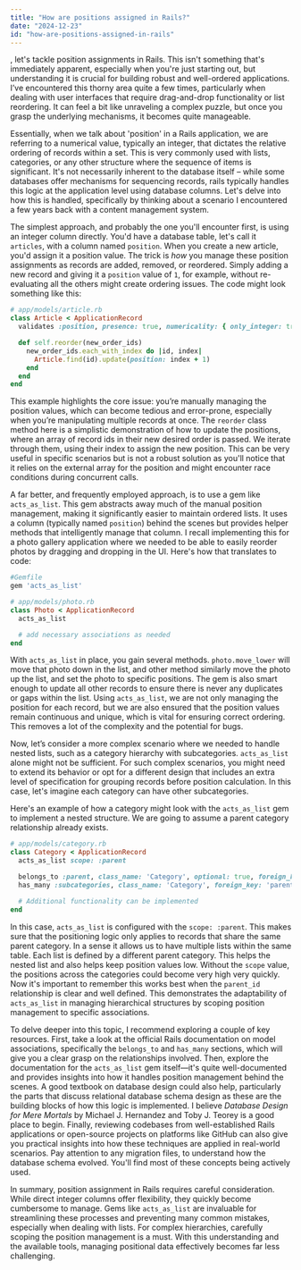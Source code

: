 ```yaml
---
title: "How are positions assigned in Rails?"
date: "2024-12-23"
id: "how-are-positions-assigned-in-rails"
---
```


, let's tackle position assignments in Rails. This isn't something that's immediately apparent, especially when you're just starting out, but understanding it is crucial for building robust and well-ordered applications. I’ve encountered this thorny area quite a few times, particularly when dealing with user interfaces that require drag-and-drop functionality or list reordering. It can feel a bit like unraveling a complex puzzle, but once you grasp the underlying mechanisms, it becomes quite manageable.

Essentially, when we talk about 'position' in a Rails application, we are referring to a numerical value, typically an integer, that dictates the relative ordering of records within a set. This is very commonly used with lists, categories, or any other structure where the sequence of items is significant. It's not necessarily inherent to the database itself – while some databases offer mechanisms for sequencing records, rails typically handles this logic at the application level using database columns. Let's delve into how this is handled, specifically by thinking about a scenario I encountered a few years back with a content management system.

The simplest approach, and probably the one you'll encounter first, is using an integer column directly. You'd have a database table, let's call it `articles`, with a column named `position`. When you create a new article, you'd assign it a position value. The trick is *how* you manage these position assignments as records are added, removed, or reordered. Simply adding a new record and giving it a `position` value of `1`, for example, without re-evaluating all the others might create ordering issues. The code might look something like this:

```ruby
# app/models/article.rb
class Article < ApplicationRecord
  validates :position, presence: true, numericality: { only_integer: true }

  def self.reorder(new_order_ids)
    new_order_ids.each_with_index do |id, index|
      Article.find(id).update(position: index + 1)
    end
  end
end
```

This example highlights the core issue: you’re manually managing the position values, which can become tedious and error-prone, especially when you’re manipulating multiple records at once. The `reorder` class method here is a simplistic demonstration of how to update the positions, where an array of record ids in their new desired order is passed. We iterate through them, using their index to assign the new position. This can be very useful in specific scenarios but is not a robust solution as you'll notice that it relies on the external array for the position and might encounter race conditions during concurrent calls.

A far better, and frequently employed approach, is to use a gem like `acts_as_list`. This gem abstracts away much of the manual position management, making it significantly easier to maintain ordered lists. It uses a column (typically named `position`) behind the scenes but provides helper methods that intelligently manage that column. I recall implementing this for a photo gallery application where we needed to be able to easily reorder photos by dragging and dropping in the UI. Here's how that translates to code:

```ruby
#Gemfile
gem 'acts_as_list'
```

```ruby
# app/models/photo.rb
class Photo < ApplicationRecord
  acts_as_list

  # add necessary associations as needed
end
```

With `acts_as_list` in place, you gain several methods. `photo.move_lower` will move that photo down in the list, and other method similarly move the photo up the list, and set the photo to specific positions. The gem is also smart enough to update all other records to ensure there is never any duplicates or gaps within the list. Using `acts_as_list`, we are not only managing the position for each record, but we are also ensured that the position values remain continuous and unique, which is vital for ensuring correct ordering. This removes a lot of the complexity and the potential for bugs.

Now, let’s consider a more complex scenario where we needed to handle nested lists, such as a category hierarchy with subcategories. `acts_as_list` alone might not be sufficient. For such complex scenarios, you might need to extend its behavior or opt for a different design that includes an extra level of specification for grouping records before position calculation. In this case, let's imagine each category can have other subcategories.

Here's an example of how a category might look with the `acts_as_list` gem to implement a nested structure. We are going to assume a parent category relationship already exists.

```ruby
# app/models/category.rb
class Category < ApplicationRecord
  acts_as_list scope: :parent

  belongs_to :parent, class_name: 'Category', optional: true, foreign_key: 'parent_id'
  has_many :subcategories, class_name: 'Category', foreign_key: 'parent_id', dependent: :destroy

  # Additional functionality can be implemented
end
```

In this case, `acts_as_list` is configured with the `scope: :parent`. This makes sure that the positioning logic only applies to records that share the same parent category. In a sense it allows us to have multiple lists within the same table. Each list is defined by a different parent category. This helps the nested list and also helps keep position values low. Without the `scope` value, the positions across the categories could become very high very quickly. Now it's important to remember this works best when the `parent_id` relationship is clear and well defined. This demonstrates the adaptability of `acts_as_list` in managing hierarchical structures by scoping position management to specific associations.

To delve deeper into this topic, I recommend exploring a couple of key resources. First, take a look at the official Rails documentation on model associations, specifically the `belongs_to` and `has_many` sections, which will give you a clear grasp on the relationships involved. Then, explore the documentation for the `acts_as_list` gem itself—it's quite well-documented and provides insights into how it handles position management behind the scenes. A good textbook on database design could also help, particularly the parts that discuss relational database schema design as these are the building blocks of how this logic is implemented. I believe *Database Design for Mere Mortals* by Michael J. Hernandez and Toby J. Teorey is a good place to begin. Finally, reviewing codebases from well-established Rails applications or open-source projects on platforms like GitHub can also give you practical insights into how these techniques are applied in real-world scenarios. Pay attention to any migration files, to understand how the database schema evolved. You'll find most of these concepts being actively used.

In summary, position assignment in Rails requires careful consideration. While direct integer columns offer flexibility, they quickly become cumbersome to manage. Gems like `acts_as_list` are invaluable for streamlining these processes and preventing many common mistakes, especially when dealing with lists. For complex hierarchies, carefully scoping the position management is a must. With this understanding and the available tools, managing positional data effectively becomes far less challenging.
